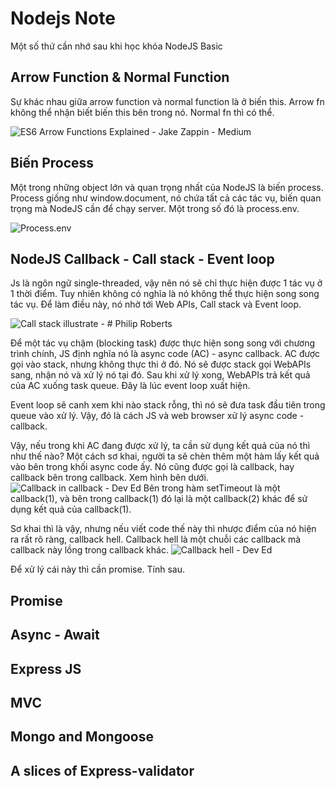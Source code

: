 # Nodejs Note
Một số thứ cần nhớ sau khi học khóa NodeJS Basic

## Arrow Function & Normal Function

Sự khác nhau giữa arrow function và normal function là ở biến this. Arrow fn không thể nhận biết biến this bên trong nó. Normal fn thì có thể.

![ES6 Arrow Functions Explained - Jake Zappin - Medium](https://miro.medium.com/max/1140/1*Fh0nmaRGUz2C__0-IgRe2w.png)

## Biến Process 
 Một trong những object lớn và quan trọng nhất của NodeJS là biến process. Process giống như window.document, nó chứa tất cả các tác vụ, biến quan trọng mà NodeJS cần để chạy server. Một trong số đó là process.env.
 
 ![Process.env](https://lh3.googleusercontent.com/pw/ACtC-3cYGRSX4dR6XsQn_Mtcpz4-KXECIPyl6ePZ2FEhXk0GCpyaRmBaS3iZqqf5mGT1sKF7CPwNEFthsvleXDdlpz2LtxkRE1deAbQBjs98uhksPrmEeFWnGYkmcMeZJrzaqgMxENatCczFdwpygZkdmP_S=w863-h584-no?authuser=0)
## NodeJS Callback - Call stack - Event loop 
Js là ngôn ngữ single-threaded, vậy nên nó sẽ chỉ thực hiện được 1 tác vụ ở 1 thời điểm. Tuy nhiên không có nghĩa là nó không thể thực hiện song song tác vụ. Để làm điều này, nó nhờ tới Web APIs, Call stack và Event loop.

![Call stack illustrate - # Philip Roberts](https://lh3.googleusercontent.com/pw/ACtC-3fj-TMaXZ6pqXNps7ugjt9_jMTPDk0qwEtoYLjhGA1wW7GsYAqQiYiZdH10fNT3igwFRF8Iu3Z3_72mTWTJt3BbW3_H5JnPpc2_ZL3_gnMhUtNk_0900jF0zyUhIyCYPz8E_OM4RFNHGYyK5wh0bKLJ=w1677-h943-no?authuser=0)

Để một tác vụ chậm (blocking task) được thực hiện song song với chương trình chính, JS định nghĩa nó là async code (AC) - async callback.  AC được gọi vào stack, nhưng không thực thi ở đó. Nó sẽ được stack gọi WebAPIs sang, nhận nó và xử lý nó tại đó. Sau khi xử lý xong, WebAPIs trả kết quả của AC xuống task queue. Đây là lúc event loop xuất hiện.

Event loop sẽ canh xem khi nào stack rỗng, thì nó sẽ đưa task đầu tiên trong queue vào xử lý. Vậy, đó là cách JS và web browser xử lý async code - callback.

Vậy, nếu trong khi AC đang được xử lý, ta cần sử dụng kết quả của nó thì như thế nào? Một cách sơ khai, người ta sẽ chèn thêm một hàm lấy kết quả vào bên trong khối async code ấy. Nó cũng được gọi là callback, hay callback bên trong callback. Xem hình bên dưới.
![Callback in callback - Dev Ed](https://lh3.googleusercontent.com/pw/ACtC-3fHcAYKpHKNYp4UClpbuiYNzzg7vMrd-SUN2rcro9zKsm0BTYB0mHCdaS8bWGStH2R7EyivaNMDyYji-5YH40w_2_oPmFtCHfCoJAXdTKjS5vjJLJ8L-JhTjDgoFRCSabxe5hdvZXe_RIUqMIrDx_LJ=w1677-h943-no?authuser=0)
Bên trong hàm setTimeout là một callback(1), và bên trong callback(1) đó lại là một callback(2) khác để sử dụng kết quả của callback(1).

Sơ khai thì là vậy, nhưng nếu viết code thế này thì nhược điểm của nó hiện ra rất rõ ràng, callback hell. Callback hell là một chuỗi các callback mà callback này lồng trong callback khác. 
![Callback hell - Dev Ed](https://lh3.googleusercontent.com/pw/ACtC-3fY6P5dIn75pGNUViysbuSvUazC-JqiUrmJfAfE2MZ2NOWk5xjafsYw-53nUqln_ss8D6iUjVbhEGJfj6iuoWUmI3u5XY50XdO8aR-uUVgouH1TFgUH7xwgd1zorteIl_K2bsATJo67PheoJBDDi5pC=w936-h292-no?authuser=0)

Để xử lý cái này thì cần promise. Tính sau.
## Promise
## Async - Await
## Express JS
## MVC
## Mongo and Mongoose
## A slices of Express-validator
